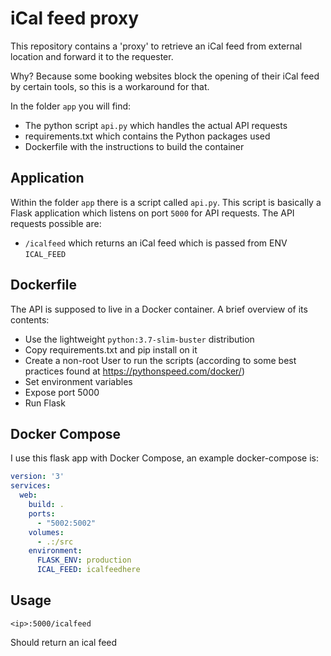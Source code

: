 # iCal feed proxy
This repository contains a 'proxy' to retrieve an iCal feed from external location and forward it to the requester.

Why? Because some booking websites block the opening of their iCal feed by certain tools, so this is a workaround for that.

In the folder `app` you will find:
- The python script `api.py` which handles the actual API requests
- requirements.txt which contains the Python packages used
- Dockerfile with the instructions to build the container

## Application
Within the folder `app` there is a script called `api.py`. This script is basically a Flask application which listens on port `5000` for API requests.
The API requests possible are:
- `/icalfeed` which returns an iCal feed which is passed from ENV `ICAL_FEED`

## Dockerfile
The API is supposed to live in a Docker container. A brief overview of its contents:
- Use the lightweight `python:3.7-slim-buster` distribution
- Copy requirements.txt and pip install on it
- Create a non-root User to run the scripts (according to some best practices found at https://pythonspeed.com/docker/)
- Set environment variables
- Expose port 5000
- Run Flask

## Docker Compose
I use this flask app with Docker Compose, an example docker-compose is:
```yaml
version: '3'
services:
  web:
    build: .
    ports:
      - "5002:5002"
    volumes:
      - .:/src
    environment:
      FLASK_ENV: production
      ICAL_FEED: icalfeedhere
```

## Usage

```webhook
<ip>:5000/icalfeed
```
Should return an ical feed